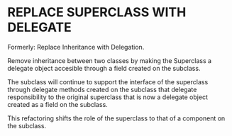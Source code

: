 # REPLACE SUPERCLASS WITH DELEGATE

Formerly: Replace Inheritance with Delegation.

Remove inheritance between two classes by making the Superclass a
delegate object accesible through a field created on the subclass. 

The subclass will continue to support the
interface of the superclass through delegate methods created on the subclass that
delegate responsibility to the original superclass that is now a delegate object created as a field on the subclass.

This refactoring shifts the role of the superclass to that of a component on the subclass.